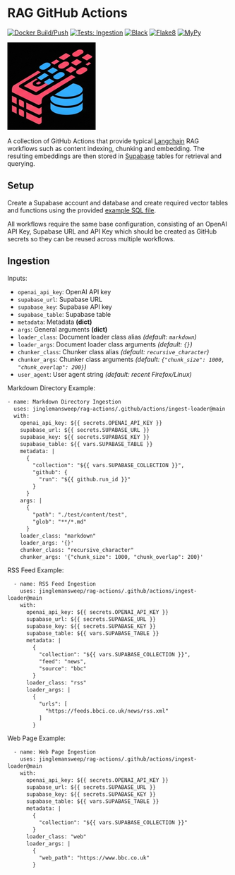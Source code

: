 # RAG GitHub Actions

[![Docker Build/Push](https://github.com/jinglemansweep/rag-actions/actions/workflows/docker.yml/badge.svg)](https://github.com/jinglemansweep/rag-actions/actions/workflows/docker.yml) [![Tests: Ingestion](https://github.com/jinglemansweep/rag-actions/actions/workflows/test-ingest.yml/badge.svg)](https://github.com/jinglemansweep/rag-actions/actions/workflows/test-ingest.yml) [![Black](https://github.com/jinglemansweep/rag-actions/actions/workflows/black.yml/badge.svg)](https://github.com/jinglemansweep/rag-actions/actions/workflows/black.yml) [![Flake8](https://github.com/jinglemansweep/rag-actions/actions/workflows/flake8.yml/badge.svg)](https://github.com/jinglemansweep/rag-actions/actions/workflows/flake8.yml) [![MyPy](https://github.com/jinglemansweep/rag-actions/actions/workflows/mypy.yml/badge.svg)](https://github.com/jinglemansweep/rag-actions/actions/workflows/mypy.yml)

![Logo](./docs/images/logo.png)

A collection of GitHub Actions that provide typical [Langchain](https://www.langchain.com/) RAG workflows such as content indexing, chunking and embedding. The resulting embeddings are then stored in [Supabase](https://supabase.com/) tables for retrieval and querying.

## Setup

Create a Supabase account and database and create required vector tables and functions using the provided [example SQL file](./supabase/setup.sql).

All workflows require the same base configuration, consisting of an OpenAI API Key, Supabase URL and API Key which should be created as GitHub secrets so they can be reused across multiple workflows.

## Ingestion

Inputs:

* `openai_api_key`: OpenAI API key
* `supabase_url`: Supabase URL
* `supabase_key`: Supabase API key
* `supabase_table`: Supabase table
* `metadata`: Metadata **(dict)**
* `args`: General arguments **(dict)**
* `loader_class`: Document loader class alias *(default: `markdown`)*
* `loader_args`: Document loader class arguments *(default: `{}`)*
* `chunker_class`: Chunker class alias *(default: `recursive_character`)*
* `chunker_args`: Chunker class arguments *(default: `{"chunk_size": 1000, "chunk_overlap": 200}`)*
* `user_agent`: User agent string *(default: recent Firefox/Linux)*

Markdown Directory Example:

    - name: Markdown Directory Ingestion
      uses: jinglemansweep/rag-actions/.github/actions/ingest-loader@main
      with:
        openai_api_key: ${{ secrets.OPENAI_API_KEY }}
        supabase_url: ${{ secrets.SUPABASE_URL }}
        supabase_key: ${{ secrets.SUPABASE_KEY }}
        supabase_table: ${{ vars.SUPABASE_TABLE }}
        metadata: |
          {
            "collection": "${{ vars.SUPABASE_COLLECTION }}",
            "github": {
              "run": "${{ github.run_id }}"
            }
          }
        args: |
          {
            "path": "./test/content/test",
            "glob": "**/*.md"
          }
        loader_class: "markdown"
        loader_args: '{}'
        chunker_class: "recursive_character"
        chunker_args: '{"chunk_size": 1000, "chunk_overlap": 200}'

RSS Feed Example:

      - name: RSS Feed Ingestion
        uses: jinglemansweep/rag-actions/.github/actions/ingest-loader@main
        with:
          openai_api_key: ${{ secrets.OPENAI_API_KEY }}
          supabase_url: ${{ secrets.SUPABASE_URL }}
          supabase_key: ${{ secrets.SUPABASE_KEY }}
          supabase_table: ${{ vars.SUPABASE_TABLE }}
          metadata: |
            {
              "collection": "${{ vars.SUPABASE_COLLECTION }}",
              "feed": "news",
              "source": "bbc"
            }
          loader_class: "rss"
          loader_args: |
            {
              "urls": [
                "https://feeds.bbci.co.uk/news/rss.xml"
              ]
            }

Web Page Example:

      - name: Web Page Ingestion
        uses: jinglemansweep/rag-actions/.github/actions/ingest-loader@main
        with:
          openai_api_key: ${{ secrets.OPENAI_API_KEY }}
          supabase_url: ${{ secrets.SUPABASE_URL }}
          supabase_key: ${{ secrets.SUPABASE_KEY }}
          supabase_table: ${{ vars.SUPABASE_TABLE }}
          metadata: |
            {
              "collection": "${{ vars.SUPABASE_COLLECTION }}"
            }
          loader_class: "web"
          loader_args: |
            {
              "web_path": "https://www.bbc.co.uk"
            }
